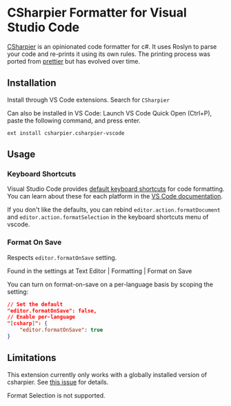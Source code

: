 # CSharpier Formatter for Visual Studio Code

[CSharpier](https://github.com/belav/csharpier) is an opinionated code formatter for c#.
It uses Roslyn to parse your code and re-prints it using its own rules.
The printing process was ported from [prettier](https://prettier.io) but has evolved over time.

## Installation

Install through VS Code extensions. Search for `CSharpier`

Can also be installed in VS Code: Launch VS Code Quick Open (Ctrl+P), paste the following command, and press enter.

```
ext install csharpier.csharpier-vscode
```

## Usage

### Keyboard Shortcuts

Visual Studio Code provides [default keyboard shortcuts](https://code.visualstudio.com/docs/getstarted/keybindings#_keyboard-shortcuts-reference) for code formatting. You can learn about these for each platform in the [VS Code documentation](https://code.visualstudio.com/docs/getstarted/keybindings#_keyboard-shortcuts-reference).

If you don't like the defaults, you can rebind `editor.action.formatDocument` and `editor.action.formatSelection` in the keyboard shortcuts menu of vscode.

### Format On Save

Respects `editor.formatOnSave` setting.

Found in the settings at Text Editor | Formatting | Format on Save

You can turn on format-on-save on a per-language basis by scoping the setting:

```json
// Set the default
"editor.formatOnSave": false,
// Enable per-language
"[csharp]": {
    "editor.formatOnSave": true
}
```

## Limitations

This extension currently only works with a globally installed version of csharpier. See [this issue](https://github.com/belav/csharpier/issues/493) for details.

Format Selection is not supported.
